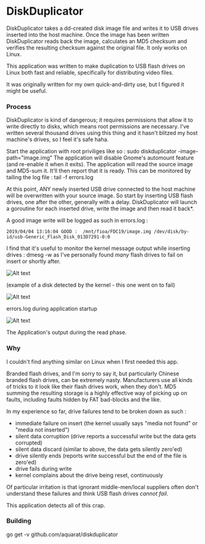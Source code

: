 # DiskDuplicator
DiskDuplicator takes a dd-created disk image file and writes it to USB drives inserted into the host machine. Once the image has been written DiskDuplicator reads back the image, calculates an MD5 checksum and verifies the resulting checksum against the original file. It only works on Linux.

This application was written to make duplication to USB flash drives on Linux both fast and reliable, specifically for distributing video files.

It was originally written for my own quick-and-dirty use, but I figured it might be useful.

### Process
DiskDuplicator is kind of dangerous; it requires permissions that allow it to write directly to disks, which means root permissions are necessary. I've written several thousand drives using this thing and it hasn't blitzed my host machine's drives, so I feel it's safe haha.

Start the application with root priviliges like so : sudo diskduplicator -image-path="image.img"
The application will disable Gnome's automount feature (and re-enable it when it exits).
The application will read the source image and MD5-sum it.
It'll then report that it is ready. This can be monitored by tailing the log file : tail -f errors.log

At this point, ANY newly inserted USB drive connected to the host machine will be overwritten with your source image. So start by inserting USB flash drives, one after the other, generally with a delay. DiskDuplicator will launch a goroutine for each inserted drive, write the image and then read it back*.

A good image write will be logged as such in errors.log :

```2019/04/04 13:16:04 GOOD :  /mnt/fioa/FDC19/image.img /dev/disk/by-id/usb-Generic_Flash_Disk_013D7291-0:0```

I find that it's useful to monitor the kernel message output while inserting drives : dmesg -w
as I've personally found *many* flash drives to fail on insert or shortly after.

![Alt text](disk-detected.jpg?raw=true "disk detected")

(example of a disk detected by the kernel - this one went on to fail)

![Alt text](existing-disks.jpg?raw=true "existing disks detected")

errors.log during application startup

![Alt text](in-runtime.jpg?raw=true "console during image write")

The Application's output during the read phase.

### Why
I couldn't find anything similar on Linux when I first needed this app.

Branded flash drives, and I'm sorry to say it, but particularly Chinese branded flash drives, can be extremely nasty. Manufacturers use all kinds of tricks to it look like their flash drives work, when they don't. MD5 summing the resulting storage is a highly effective way of picking up on faults, including faults hidden by FAT bad-blocks and the like.

In my experience so far, drive failures tend to be broken down as such :
- immediate failure on insert (the kernel usually says "media not found" or "media not inserted")
- silent data corruption (drive reports a successful write but the data gets corrupted)
- silent data discard (similar to above, the data gets silently zero'ed)
- drive silently ends (reports write successful but the end of the file is zero'ed)
- drive fails during write
- kernel complains about the drive being reset, continuously

Of particular irritation is that ignorant middle-men/local suppliers often don't understand these failures and think USB flash drives *cannot fail*.

This application detects all of this crap.

### Building
go get -v github.com/aquarat/diskduplicator


